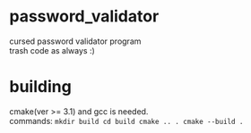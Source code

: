 # password_validator
cursed password validator program\
trash code as always :)

# building
cmake(ver >= 3.1) and gcc is needed.\
commands: ``mkdir build cd build cmake .. . cmake --build .``

